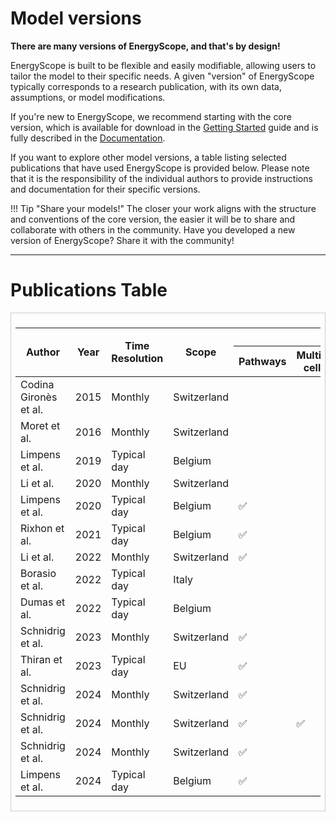 # Model versions

**There are many versions of EnergyScope, and that's by design!**

EnergyScope is built to be flexible and easily modifiable, allowing users to tailor the model to their specific needs. A given "version" of EnergyScope typically corresponds to a  research publication, with its own data, assumptions, or model modifications.

If you're new to EnergyScope, we recommend starting with the core version, which is available for download in the [Getting Started](../getting-started/index.md) guide and is fully described in the [Documentation](../explanation/index.md). 

If you want to explore other model versions, a table listing selected publications that have used EnergyScope is provided below. Please note that it is the responsibility of the individual authors to provide instructions and documentation for their specific versions.

!!! Tip "Share your models!"
    The closer your work aligns with the structure and conventions of the core version, the easier it will be to share and collaborate with others in the community. Have you developed a new version of EnergyScope? Share it with the community!

---

# Publications Table

<!-- DataTables CSS and JS -->
<link rel="stylesheet" href="https://cdn.datatables.net/1.13.6/css/jquery.dataTables.min.css">
<script src="https://code.jquery.com/jquery-3.7.1.min.js"></script>
<script src="https://cdn.datatables.net/1.13.6/js/jquery.dataTables.min.js"></script>

<style>
  .table-container {
    overflow-x: auto;
    margin-top: 1em;
    border: 1px solid #ccc;
    padding: 0.5em;
  }
  table.dataTable {
    white-space: nowrap;
  }
  table.dataTable thead th {
    text-align: center;
    background-color: #f2f2f2;
  }
  table.dataTable td {
    text-align: center;
  }
</style>

<div class="table-container">
  <table id="featureTable" class="display" style="width:100%">
    <thead>
      <tr>
        <th rowspan="2">Author</th>
        <th rowspan="2">Year</th>
        <th rowspan="2">Time Resolution</th>
        <th rowspan="2">Scope</th>
        <th colspan="8">Features</th>
        <th rowspan="2">Repository</th>
        <th rowspan="2">DOI</th>
      </tr>
      <tr>
        <th>Pathways</th>
        <th>Multi-cell</th>
        <th>Infrastructure</th>
        <th>LCA</th>
        <th>Uncertainty</th>
        <th>Carbon Flow</th>
        <th>Agent-based</th>
        <th>Coupling</th>
      </tr>
    </thead>
    <tbody>
      <tr><td>Codina Gironès et al.</td><td>2015</td><td>Monthly</td><td>Switzerland</td><td></td><td></td><td></td><td></td><td></td><td></td><td></td><td></td><td></td><td><a href="https://doi.org/10.1016/j.energy.2015.06.008">Link</a></td></tr>
      <tr><td>Moret et al.</td><td>2016</td><td>Monthly</td><td>Switzerland</td><td></td><td></td><td></td><td>✅</td><td></td><td></td><td></td><td></td><td></td><td><a href="https://doi.org/10.1016/B978-0-444-63428-3.50321-0">Link</a></td></tr>
      <tr><td>Limpens et al.</td><td>2019</td><td>Typical day</td><td>Belgium</td><td></td><td></td><td></td><td></td><td></td><td></td><td></td><td></td><td></td><td><a href="https://doi.org/10.1016/j.apenergy.2019.113729">Link</a></td></tr>
      <tr><td>Li et al.</td><td>2020</td><td>Monthly</td><td>Switzerland</td><td></td><td></td><td>✅</td><td></td><td></td><td></td><td></td><td></td><td></td><td><a href="https://doi.org/10.3389/fenrg.2020.549615">Link</a></td></tr>
      <tr><td>Limpens et al.</td><td>2020</td><td>Typical day</td><td>Belgium</td><td>✅</td><td></td><td></td><td></td><td></td><td></td><td></td><td></td><td></td><td><a href="https://doi.org/10.3390/en13010261">Link</a></td></tr>
      <tr><td>Rixhon et al.</td><td>2021</td><td>Typical day</td><td>Belgium</td><td>✅</td><td></td><td></td><td>✅</td><td>❓</td><td></td><td></td><td></td><td></td><td><a href="https://doi.org/10.3390/en14134027">Link</a></td></tr>
      <tr><td>Li et al.</td><td>2022</td><td>Monthly</td><td>Switzerland</td><td>✅</td><td></td><td></td><td>✅</td><td></td><td></td><td></td><td></td><td></td><td><a href="https://doi.org/10.1109/PESGM48719.2022.9916902">Link</a></td></tr>
      <tr><td>Borasio et al.</td><td>2022</td><td>Typical day</td><td>Italy</td><td></td><td></td><td>✅</td><td>✅</td><td></td><td></td><td></td><td></td><td><a href="https://github.com/energyscope/EnergyScope/tree/EnergyScopeIT">GitHub</a></td><td><a href="https://doi.org/10.1016/j.rser.2021.111730">Link</a></td></tr>
      <tr><td>Dumas et al.</td><td>2022</td><td>Typical day</td><td>Belgium</td><td></td><td></td><td></td><td></td><td></td><td></td><td></td><td></td><td></td><td><a href="https://doi.org/10.1007/s41247-022-00106-0">Link</a></td></tr>
      <tr><td>Schnidrig et al.</td><td>2023</td><td>Monthly</td><td>Switzerland</td><td>✅</td><td></td><td>✅</td><td>✅</td><td></td><td></td><td></td><td></td><td><a href="https://gitlab.com/ipese/on-the-role-of-energy-infrastructure-in-the-energy-transition">GitLab</a></td><td><a href="https://doi.org/10.3389/fenrg.2023.1164813">Link</a></td></tr>
      <tr><td>Thiran et al.</td><td>2023</td><td>Typical day</td><td>EU</td><td>✅</td><td></td><td></td><td></td><td></td><td></td><td></td><td></td><td><a href="https://github.com/energyscope/EnergyScope_multi_cells">GitHub</a></td><td><a href="https://doi.org/10.3390/en16062772">Link</a></td></tr>
      <tr><td>Schnidrig et al.</td><td>2024</td><td>Monthly</td><td>Switzerland</td><td>✅</td><td></td><td>✅</td><td>✅</td><td>✅</td><td></td><td></td><td></td><td><a href="https://gitlab.com/ipese/energyscope-actors">GitLab</a></td><td><a href="https://doi.org/10.3389/fenrg.2024.1433921">Link</a></td></tr>
      <tr><td>Schnidrig et al.</td><td>2024</td><td>Monthly</td><td>Switzerland</td><td>✅</td><td>✅</td><td></td><td></td><td></td><td></td><td></td><td></td><td><a href="https://gitlab.com/ipese/energyscope-lca">GitLab</a></td><td><a href="https://doi.org/10.1016/j.jenvman.2024.122537">Link</a></td></tr>
      <tr><td>Schnidrig et al.</td><td>2024</td><td>Monthly</td><td>Switzerland</td><td>✅</td><td></td><td>✅</td><td>✅</td><td></td><td></td><td><a href="https://reho.readthedocs.io/en/main/">REHO</td><td></td><td><a href="https://gitlab.com/ipese/energyscope-decentralization">GitLab</a></td><td><a href="https://doi.org/10.3390/en17071718">Link</a></td></tr>
      <tr><td>Limpens et al.</td><td>2024</td><td>Typical day</td><td>Belgium</td><td>✅</td><td></td><td></td><td></td><td></td><td></td><td></td><td></td><td></td><td><a href="https://doi.org/10.1016/j.apenergy.2023.122501">Link</a></td></tr>
    </tbody>
  </table>
</div>

<script>
  $(document).ready(function () {
    $('#featureTable').DataTable({
      paging: true,
      searching: true,
      ordering: true,
      scrollX: true
    });
  });
</script>

